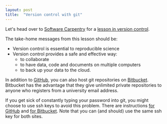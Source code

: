 ```yaml
---
layout: post
title:  "Version control with git"
---
```


Let's head over to [Software Carpentry](http://www.software-carpentry.org/) for a [lesson in version control](http://swcarpentry.github.io/git-novice/).

The take-home messages from this lesson should be:

* Version control is essential to reproducible science
* Version control provides a safe and effective way:
  * to collaborate
  * to have data, code and documents on multiple computers
  * to back up your data to the cloud.

In addition to [GitHub](https://github.com/), you can also host git
repositories on [Bitbucket](https://bitbucket.org/). Bitbucket has the
advantage that they give unlimited private repositories to anyone who
registers from a university email address.

If you get sick of constantly typing your password into git, you might
choose to use ssh keys to avoid this problem. There are instructions
[for GitHub]( https://help.github.com/articles/generating-ssh-keys/)
and
[for Bitbucket](https://confluence.atlassian.com/bitbucket/set-up-ssh-for-git-728138079.html). Note
that you can (and should) use the same ssh key for both sites.

